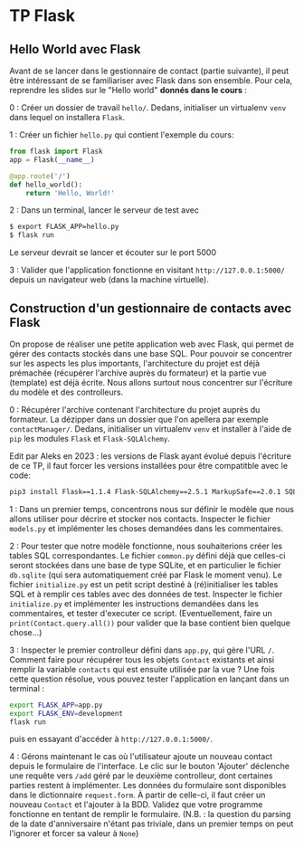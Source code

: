 TP Flask
========

Hello World avec Flask
----------------------

Avant de se lancer dans le gestionnaire de contact (partie suivante), il peut être intéressant de se familiariser avec Flask dans son ensemble. Pour cela, reprendre les slides sur le "Hello world" **donnés dans le cours** : 

0 : Créer un dossier de travail `hello/`. Dedans, initialiser un virtualenv `venv` dans lequel on installera `Flask`.

1 : Créer un fichier `hello.py` qui contient l'exemple du cours:

```python
from flask import Flask
app = Flask(__name__)

@app.route('/')
def hello_world():
    return 'Hello, World!'
```

2 : Dans un terminal, lancer le serveur de test avec

```bash
$ export FLASK_APP=hello.py
$ flask run
```

Le serveur devrait se lancer et écouter sur le port 5000

3 : Valider que l'application fonctionne en visitant `http://127.0.0.1:5000/` depuis un navigateur web (dans la machine virtuelle).

Construction d'un gestionnaire de contacts avec Flask
-----------------------------------------------------

On propose de réaliser une petite application web avec Flask, qui permet de gérer des contacts stockés dans une base SQL. Pour pouvoir se concentrer sur les aspects les plus importants, l'architecture du projet est déjà prémachée (récupérer l'archive auprès du formateur) et la partie vue (template) est déjà écrite. Nous allons surtout nous concentrer sur l'écriture du modèle et des controlleurs.

0 : Récupérer l'archive contenant l'architecture du projet auprès du formateur. La dézipper dans un dossier que l'on apellera par exemple `contactManager/`. Dedans, initialiser un virtualenv `venv` et installer à l'aide de `pip` les modules `Flask` et `Flask-SQLAlchemy`.

Edit par Aleks en 2023 : les versions de Flask ayant évolué depuis l'écriture de ce TP, il faut forcer les versions installées pour être compatitble avec le code:

```bash
pip3 install Flask==1.1.4 Flask-SQLAlchemy==2.5.1 MarkupSafe==2.0.1 SQLAlchemy==1.4.48
```

1 : Dans un premier temps, concentrons nous sur définir le modèle que nous allons utiliser pour décrire et stocker nos contacts. Inspecter le fichier `models.py` et implémenter les choses demandées dans les commentaires.

2 : Pour tester que notre modèle fonctionne, nous souhaiterions créer les tables SQL correspondantes. Le fichier `common.py` défini déjà que celles-ci seront stockées dans une base de type SQLite, et en particulier le fichier `db.sqlite` (qui sera automatiquement créé par Flask le moment venu). Le fichier `initialize.py` est un petit script destiné à (ré)initialiser les tables SQL et à remplir ces tables avec des données de test. Inspecter le fichier `initialize.py` et implémenter les instructions demandées dans les commentaires, et tester d'executer ce script. (Eventuellement, faire un `print(Contact.query.all())` pour valider que la base contient bien quelque chose...)

3 : Inspecter le premier controlleur défini dans `app.py`, qui gère l'URL `/`. Comment faire pour récupérer tous les objets `Contact` existants et ainsi remplir la variable `contacts` qui est ensuite utilisée par la vue ? Une fois cette question résolue, vous pouvez tester l'application en lançant dans un terminal :

```bash
export FLASK_APP=app.py
export FLASK_ENV=development
flask run
```

puis en essayant d'accéder à `http://127.0.0.1:5000/`.

4 : Gérons maintenant le cas où l'utilisateur ajoute un nouveau contact depuis le formulaire de l'interface. Le clic sur le bouton 'Ajouter' déclenche une requête vers `/add` géré par le deuxième controlleur, dont certaines parties restent à implémenter. Les données du formulaire sont disponibles dans le dictionnaire `request.form`. À partir de celle-ci, il faut créer un nouveau `Contact` et l'ajouter à la BDD. Validez que votre programme fonctionne en tentant de remplir le formulaire. (N.B. : la question du parsing de la date d'anniversaire n'étant pas triviale, dans un premier temps on peut l'ignorer et forcer sa valeur à `None`)
